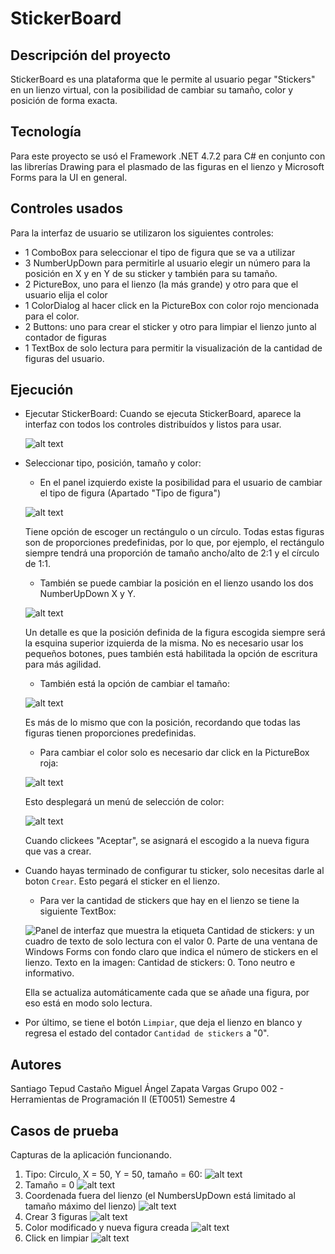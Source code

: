 # StickerBoard

## Descripción del proyecto

StickerBoard es una plataforma que le permite al usuario pegar "Stickers" en un lienzo virtual, con la posibilidad de cambiar su tamaño, color y posición de forma exacta.

## Tecnología

Para este proyecto se usó el Framework .NET 4.7.2 para C# en conjunto con las librerías Drawing para el plasmado de las figuras en el lienzo y Microsoft Forms para la UI en general.

## Controles usados

Para la interfaz de usuario se utilizaron los siguientes controles:

+ 1 ComboBox para seleccionar el tipo de figura que se va a utilizar
+ 3 NumberUpDown para permitirle al usuario elegir un número para la posición en X y en Y de su sticker y también para su tamaño.
+ 2 PictureBox, uno para el lienzo (la más grande) y otro para que el usuario elija el color
+ 1 ColorDialog al hacer click en la PictureBox con color rojo mencionada para el color.
+ 2 Buttons: uno para crear el sticker y otro para limpiar el lienzo junto al contador de figuras
+ 1 TextBox de solo lectura para permitir la visualización de la cantidad de figuras del usuario.

## Ejecución

+ Ejecutar StickerBoard:
    Cuando se ejecuta StickerBoard, aparece la interfaz con todos los controles distribuídos y listos para usar.
    
    ![alt text](images/image.png)

+ Seleccionar tipo, posición, tamaño y color:

  + En el panel izquierdo existe la posibilidad para el usuario de cambiar el tipo de figura (Apartado "Tipo de figura")

  ![alt text](images/image-1.png)

  Tiene opción de escoger un rectángulo o un círculo. Todas estas figuras son de proporciones predefinidas, por lo que, por ejemplo, el rectángulo siempre tendrá una proporción de tamaño ancho/alto de 2:1 y el círculo de 1:1.

  + También se puede cambiar la posición en el lienzo usando los dos NumberUpDown X y Y.

  ![alt text](images/image-2.png)
  
  Un detalle es que la posición definida de la figura escogida siempre será la esquina superior izquierda de la misma. No es necesario usar los pequeños botones, pues también está habilitada la opción de escritura para más agilidad.

  + También está la opción de cambiar el tamaño:

  ![alt text](images/image-3.png)

  Es más de lo mismo que con la posición, recordando que todas las figuras tienen proporciones predefinidas.

  + Para cambiar el color solo es necesario dar click en la PictureBox roja:

  ![alt text](images/image-4.png)

  Esto desplegará un menú de selección de color:

  ![alt text](images/image-5.png)

  Cuando clickees "Aceptar", se asignará el escogido a la nueva figura que vas a crear.

+ Cuando hayas terminado de configurar tu sticker, solo necesitas darle al boton ```Crear```. Esto pegará el sticker en el lienzo.

  + Para ver la cantidad de stickers que hay en el lienzo se  tiene la siguiente TextBox:

  ![Panel de interfaz que muestra la etiqueta Cantidad de stickers: y un cuadro de texto de solo lectura con el valor 0. Parte de una ventana de Windows Forms con fondo claro que indica el número de stickers en el lienzo. Texto en la imagen: Cantidad de stickers: 0. Tono neutro e informativo.](images/image-6.png)

  Ella se actualiza automáticamente cada que se añade una figura, por eso está en modo solo lectura.
  
+ Por último, se tiene el botón ```Limpiar```, que deja el lienzo en blanco y regresa el estado del contador ```Cantidad de stickers``` a "0".

## Autores

Santiago Tepud Castaño
Miguel Ángel Zapata Vargas
Grupo 002 - Herramientas de Programación II (ET0051)
Semestre 4

## Casos de prueba

Capturas de la aplicación funcionando.

1. Tipo: Circulo, X = 50, Y = 50, tamaño = 60:
  ![alt text](images/image-7.png)
2. Tamaño = 0
  ![alt text](images/image-8.png)
3. Coordenada fuera del lienzo (el NumbersUpDown está limitado al tamaño máximo del lienzo)
  ![alt text](images/image-9.png)
4. Crear 3 figuras
  ![alt text](images/image-10.png)
5. Color modificado y nueva figura creada
  ![alt text](images/image-11.png)
6. Click en limpiar
  ![alt text](images/image-12.png)
